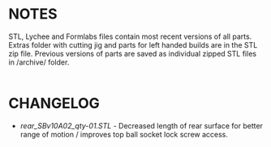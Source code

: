 # NOTES
STL, Lychee and Formlabs files contain most recent versions of all parts.<br/>
Extras folder with cutting jig and parts for left handed builds are in the STL zip file. Previous versions of parts are saved as individual zipped STL files in /archive/ folder.
<br/><br/>

# CHANGELOG
* _rear_SBv10A02_qty-01.STL_ - Decreased length of rear surface for better range of motion / improves top ball socket lock screw access.